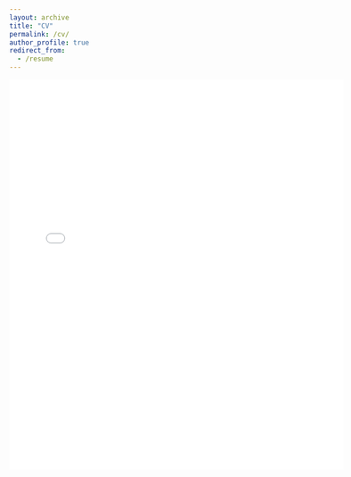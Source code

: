 ```yaml
---
layout: archive
title: "CV"
permalink: /cv/
author_profile: true
redirect_from:
  - /resume
---
```

<embed src="{{ site.baseurl }}/files/CV-McClure.pdf" width="600" height="700" type='application/pdf'>
